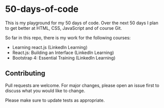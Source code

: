 # 50-days-of-code

This is my playground for my 50 days of code. Over the next 50 days I plan to get better at 
HTML, CSS, JavaScript and of course Git.

So far in this repo, there is my work for the following courses:
- Learning react.js (LinkedIn Learning)
- React.js: Building an Interface (LinkedIn Learning)
- Bootstrap 4: Essential Training (LinkedIn Learning)


## Contributing
Pull requests are welcome. For major changes, please open an issue first to discuss what you would like to change.

Please make sure to update tests as appropriate.
